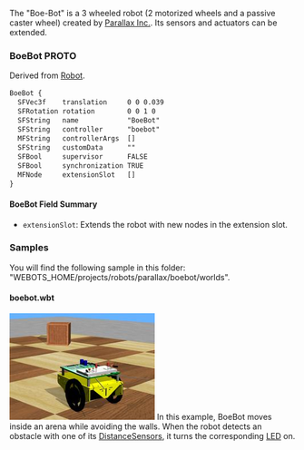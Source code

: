 The "Boe-Bot" is a 3 wheeled robot (2 motorized wheels and a passive caster wheel) created by [Parallax Inc.](https://www.parallax.com/product/boe-bot-robot).
Its sensors and actuators can be extended.

### BoeBot PROTO

Derived from [Robot](https://cyberbotics.com/doc/reference/robot).

```
BoeBot {
  SFVec3f    translation     0 0 0.039
  SFRotation rotation        0 0 1 0
  SFString   name            "BoeBot"
  SFString   controller      "boebot"
  MFString   controllerArgs  []
  SFString   customData      ""
  SFBool     supervisor      FALSE
  SFBool     synchronization TRUE
  MFNode     extensionSlot   []
}
```

#### BoeBot Field Summary

- `extensionSlot`: Extends the robot with new nodes in the extension slot.

### Samples

You will find the following sample in this folder: "WEBOTS\_HOME/projects/robots/parallax/boebot/worlds".

#### boebot.wbt

![boebot.wbt.png](images/boebot/boebot.wbt.thumbnail.jpg) In this example, BoeBot moves inside an arena while avoiding the walls.
When the robot detects an obstacle with one of its [DistanceSensors](https://cyberbotics.com/doc/reference/distancesensor), it turns the corresponding [LED](https://cyberbotics.com/doc/reference/led) on.

